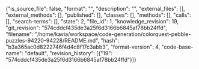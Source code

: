 {"is_source_file": false, "format": "", "description": "", "external_files": [], "external_methods": [], "published": [], "classes": [], "methods": [], "calls": [], "search-terms": [], "state": 2, "file_id": 1, "knowledge_revision": 19, "git_revision": "574cddcf435de3a25f6d3166b6845af78bb24ffd", "filename": "/home/kavia/workspace/code-generation/colorquest-pebble-puzzles-94220-94228/README.md", "hash": "b3a365ac0d8222746f4d4c8f17c3abb3", "format-version": 4, "code-base-name": "default", "revision_history": [{"19": "574cddcf435de3a25f6d3166b6845af78bb24ffd"}]}